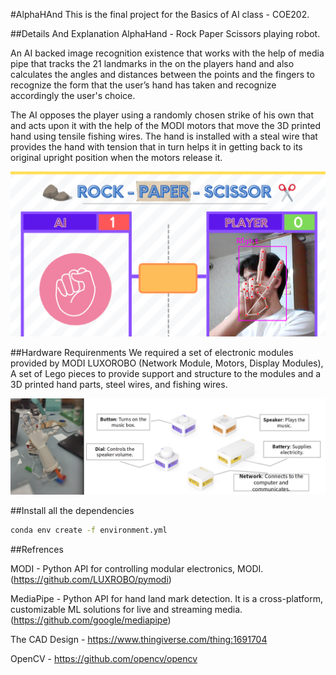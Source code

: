 #AlphaHAnd
This is the final project for the Basics of AI class - COE202.

##Details And Explanation 
AlphaHand - Rock Paper Scissors playing robot.

An AI backed image recognition existence that works with the help of media pipe that tracks the 21 landmarks in the on the players hand and also calculates the angles and distances between the points and the fingers to recognize the form that the user’s hand has taken and recognize accordingly the user's choice.

The AI opposes the player using a randomly chosen strike of his own that and acts upon it with the help of the MODI motors that move the 3D printed hand using tensile fishing wires. The hand is installed with a steal wire that provides the hand with tension that in turn helps it in getting back to its original upright position when the motors release it.

![AlphaHand](Resources/Pic1.png?raw=true "AlphaHand")

##Hardware Requirenments
We required a set of electronic modules provided by MODI LUXOROBO (Network Module, Motors, Display Modules), A set of Lego pieces to provide support and structure to the modules and a 3D printed hand parts, steel wires, and fishing wires.

![HardWare Image](Resources/Hardware_req.png?raw=true "Harwware_req")

##Install all the dependencies

```bash
conda env create -f environment.yml
```

##Refrences

MODI - Python API for controlling modular electronics, MODI. (https://github.com/LUXROBO/pymodi) 

MediaPipe - Python API for hand land mark detection. It is a cross-platform, customizable ML solutions for live and streaming media. (https://github.com/google/mediapipe)

The CAD Design - https://www.thingiverse.com/thing:1691704

OpenCV - https://github.com/opencv/opencv

